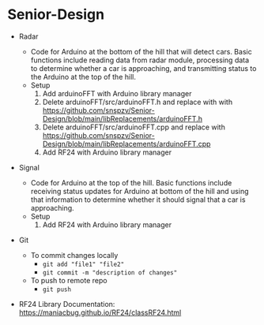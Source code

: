 # Senior-Design

  - Radar
    - Code for Arduino at the bottom of the hill that will detect cars. Basic functions include reading data from radar module, processing data to determine whether a car is
    approaching, and transmitting status to the Arduino at the top of the hill.
    - Setup
      1. Add arduinoFFT with Arduino library manager
        1. Delete arduinoFFT/src/arduinoFFT.h and replace with with https://github.com/snspzv/Senior-Design/blob/main/libReplacements/arduinoFFT.h
        2. Delete arduinoFFT/src/arduinoFFT.cpp and replace with https://github.com/snspzv/Senior-Design/blob/main/libReplacements/arduinoFFT.cpp
      3. Add RF24 with Arduino library manager
    
  
  - Signal
    - Code for Arduino at the top of the hill. Basic functions include receiving status updates for Arduino at bottom of the hill and using that information to determine whether 
    it should signal that a car is approaching.
    - Setup
      1. Add RF24 with Arduino library manager
      
  
  - Git
    - To commit changes locally
      - `git add "file1" "file2"`
      - `git commit -m "description of changes"`
    - To push to remote repo
      - `git push`
      
  - RF24 Library Documentation: https://maniacbug.github.io/RF24/classRF24.html
  
  
